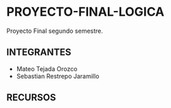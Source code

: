 # PROYECTO-FINAL-LOGICA
Proyecto Final segundo semestre.
## INTEGRANTES
- Mateo Tejada Orozco
- Sebastian Restrepo Jaramillo
## RECURSOS
